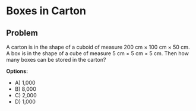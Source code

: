 # Boxes in Carton

## Problem

A carton is in the shape of a cuboid of measure 200 cm × 100 cm × 50 cm. A box is in the shape of a cube of measure 5 cm × 5 cm × 5 cm. Then how many boxes can be stored in the carton?

**Options:**
- A) 1,000
- B) 8,000
- C) 2,000
- D) 1,000
